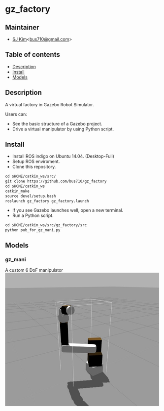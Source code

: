 # gz_factory

## Maintainer
- [SJ Kim](http://bus710.net)<<bus710@gmail.com>>

## Table of contents
- [Description](#description)
- [Install](#install)
- [Models](#models) 

## Description
A virtual factory in Gazebo Robot Simulator.  

Users can:   
- See the basic structure of a Gazebo project.  
- Drive a virtual manipulator by using Python script.

## Install
- Install ROS indigo on Ubuntu 14.04. (Desktop-Full)
- Setup ROS enviroment.
- Clone this repository.
```
cd $HOME/catkin_ws/src/
git clone https://github.com/bus710/gz_factory
cd $HOME/catkin_ws
catkin_make
source devel/setup.bash
roslaunch gz_factory gz_factory.launch
```
- If you see Gazebo launches well, open a new terminal.
- Run a Python script.
```
cd $HOME/catkin_ws/src/gz_factory/src
python pub_for_gz_mani.py
```

## Models
### gz_mani
A custom 6 DoF manipulator  
![gz_mani](screenshots/gz_mani.jpg)


